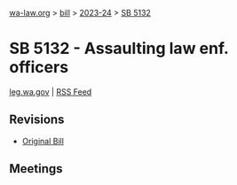 [wa-law.org](/) > [bill](/bill/) > [2023-24](/bill/2023-24/) > [SB 5132](/bill/2023-24/sb/5132/)

# SB 5132 - Assaulting law enf. officers
[leg.wa.gov](https://app.leg.wa.gov/billsummary?BillNumber=5132&Year=2023&Initiative=false) | [RSS Feed](./rss.xml)

## Revisions
* [Original Bill](1/)

## Meetings